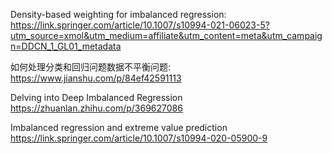 Density-based weighting for imbalanced regression:
      https://link.springer.com/article/10.1007/s10994-021-06023-5?utm_source=xmol&utm_medium=affiliate&utm_content=meta&utm_campaign=DDCN_1_GL01_metadata

如何处理分类和回归问题数据不平衡问题:
    https://www.jianshu.com/p/84ef42591113

Delving into Deep Imbalanced Regression
    https://zhuanlan.zhihu.com/p/369627086


Imbalanced regression and extreme value prediction
      https://link.springer.com/article/10.1007/s10994-020-05900-9
